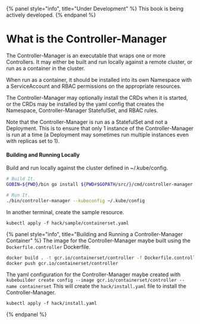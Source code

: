 {% panel style="info", title="Under Development" %}
This book is being actively developed.
{% endpanel %}

# What is the Controller-Manager

The Controller-Manager is an executable that wraps one or more Controllers.  It may
either be built and run locally against a remote cluster, or run as a container
in the cluster.

When run as a container, it should be installed into its own Namespace with a
ServiceAccount and RBAC permissions on the appropriate resources.

The Controller-Manager may optionally install the CRDs when it is started, or
the CRDs may be installed by the yaml config that creates the Namespace,
Controller-Manager StatefulSet, and RBAC rules.

Note that the Controller-Manager is run as a StatefulSet and not a Deployment.  This
is to ensure that only 1 instance of the Controller-Manager is run at a time (a Deployment
may sometimes run multiple instances even with replicas set to 1).

#### Building and Running Locally

Build and run locally against the cluster defined in ~/.kube/config.

```bash
# Build It.
GOBIN=${PWD}/bin go install ${PWD#$GOPATH/src/}/cmd/controller-manager

# Run It.
./bin/controller-manager --kubeconfig ~/.kube/config
```

In another terminal, create the sample resource.

`kubectl apply -f hack/sample/containerset.yaml`

{% panel style="info", title="Building and Running a Controller-Manager Container" %}
The image for the Controller-Manager maybe built using the `Dockerfile.controller` Dockerfile.

```bash
docker build . -t gcr.io/containerset/controller -f Dockerfile.controller
docker push gcr.io/containerset/controller
```

The yaml configuration for the Controller-Manager maybe created with
`kubebuilder create config --image gcr.io/containerset/controller --name containerset`
This will create the `hack/install.yaml` file to install the Controller-Manager.

`kubectl apply -f hack/install.yaml`

{% endpanel %}
